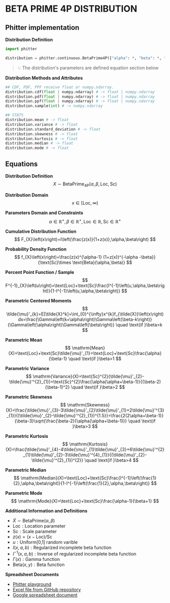 # BETA PRIME 4P DISTRIBUTION

## Phitter implementation

**Distribution Definition**

```python
import phitter

distribution = phitter.continuous.BetaPrime4P({"alpha": *, "beta": *, "loc": *, "scale": *})
```

> 💡 The distribution's parameters are defined equation section below

**Distribution Methods and Attributes**

```python
## CDF, PDF, PPF receive float or numpy.ndarray.
distribution.cdf(float | numpy.ndarray) # -> float | numpy.ndarray
distribution.pdf(float | numpy.ndarray) # -> float | numpy.ndarray
distribution.ppf(float | numpy.ndarray) # -> float | numpy.ndarray
distribution.sample(int) # -> numpy.ndarray

## STATS
distribution.mean # -> float
distribution.variance # -> float
distribution.standard_deviation # -> float
distribution.skewness # -> float
distribution.kurtosis # -> float
distribution.median # -> float
distribution.mode # -> float
```

## Equations

**Distribution Definition**
$$ X\sim\mathrm{BetaPrime}_{\mathrm{4P}}\left(\alpha,\beta,\text{Loc},\text{Sc}\right) $$

**Distribution Domain**
$$ x\in [\text{Loc},\infty) $$

**Parameters Domain and Constraints**
$$ \alpha\in\mathbb{R}^{+}, \beta\in\mathbb{R}^{+}, \text{Loc}\in\mathbb{R}, \text{Sc}\in\mathbb{R}^{+} $$

**Cumulative Distribution Function**
$$ F_{X}\left(x\right)=I\left(\frac{z(x)}{1+z(x)},\alpha,\beta\right) $$

**Probability Density Function**
$$ f_{X}\left(x\right)=\frac{z(x)^{\alpha-1} (1+z(x))^{-\alpha -\beta}}{\text{Sc}\times \text{Beta}(\alpha,\beta)} $$

**Percent Point Function / Sample**
$$ F^{-1}_{X}\left(u\right)=\text{Loc}+\text{Sc}\frac{I^{-1}\left(u,\alpha,\beta\right)}{1-I^{-1}\left(u,\alpha,\beta\right)} $$

**Parametric Centered Moments**
$$ \tilde{\mu}'_{k}=E[\tilde{X}^k]=\int_{0}^{\infty}x^{k}f_{\tilde{X}}\left(x\right)dx=\frac{\Gamma\left(k+\alpha\right)\Gamma\left(\beta-k\right)}{\Gamma\left(\alpha\right)\Gamma\left(\beta\right)} \quad \text{if }\beta>k $$

**Parametric Mean**
$$ \mathrm{Mean}(X)=\text{Loc}+\text{Sc}\tilde{\mu}'_{1}=\text{Loc}+\text{Sc}\frac{\alpha}{\beta-1} \quad \text{if }\beta>1 $$

**Parametric Variance**
$$ \mathrm{Variance}(X)=\text{Sc}^{2}(\tilde{\mu}'_{2}-\tilde{\mu}'^{2}_{1})=\text{Sc}^{2}\frac{\alpha(\alpha+\beta-1)}{(\beta-2)(\beta-1)^2} \quad \text{if }\beta>2 $$

**Parametric Skewness**
$$ \mathrm{Skewness}(X)=\frac{\tilde{\mu}'_{3}-3\tilde{\mu}'_{2}\tilde{\mu}'_{1}+2\tilde{\mu}'^{3}_{1}}{(\tilde{\mu}'_{2}-\tilde{\mu}'^{2}_{1})^{1.5}}=\frac{2(2\alpha+\beta-1)}{\beta-3}\sqrt{\frac{\beta-2}{\alpha(\alpha+\beta-1)}} \quad \text{if }\beta>3 $$

**Parametric Kurtosis**
$$ \mathrm{Kurtosis}(X)=\frac{\tilde{\mu}'_{4}-4\tilde{\mu}'_{1}\tilde{\mu}'_{3}+6\tilde{\mu}'^{2}_{1}\tilde{\mu}'_{2}-3\tilde{\mu}'^{4}_{1}}{(\tilde{\mu}'_{2}-\tilde{\mu}'^{2}_{1})^{2}} \quad \text{if }\beta>4 $$

**Parametric Median**
$$ \mathrm{Median}(X)=\text{Loc}+\text{Sc}\frac{I^{-1}\left(\frac{1}{2},\alpha,\beta\right)}{1-I^{-1}\left(\frac{1}{2},\alpha,\beta\right)} $$

**Parametric Mode**
$$ \mathrm{Mode}(X)=\text{Loc}+\text{Sc}\frac{\alpha-1}{\beta+1} $$

**Additional Information and Definitions**
- $\tilde{X}\sim \mathrm{BetaPrime}\left( \alpha,\beta \right)$
- $\text{Loc}:\text{Location parameter}$
- $\text{Sc}:\text{Scale parameter}$
- $z\left(x\right)=\left(x-\text{Loc}\right)/\text{Sc}$
- $u:\text{Uniform[0,1] random varible}$
- $I\left(x,a,b\right):\text{Regularized incomplete beta function}$
- $I^{-1}\left(x,a,b\right):\text{Inverse of regularized incomplete beta function}$
- $\Gamma\left(x\right):\text{Gamma function}$
- $\text{Beta}\left(x,y\right):\text{Beta function}$

**Spreadsheet Documents**

-   [Phitter playground](https://phitter.io/distributions/continuous/beta_prime_4p)
-   [Excel file from GitHub repository](https://github.com/phitterio/phitter-files/blob/main/continuous/beta_prime_4p.xlsx)
-   [Google spreadsheet document](https://docs.google.com/spreadsheets/d/1vlaZrj_jX9oNGwjW0o4Z1AUTuUTGE8Z-Akis_wb7Jq4)
    